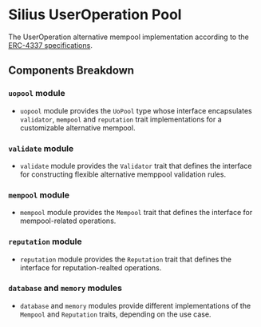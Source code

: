 # Silius UserOperation Pool

The UserOperation alternative mempool implementation according to the [ERC-4337 specifications](https://eips.ethereum.org/EIPS/eip-4337#Alternative%20Mempools).

## Components Breakdown
### `uopool` module 
* `uopool` module provides the `UoPool` type whose interface encapsulates `validator`, `mempool` and `reputation` trait implementations for a customizable alternative mempool.
### `validate` module
* `validate` module provides the `Validator` trait that defines the interface for constructing flexible alternative memppool validation rules.
### `mempool` module
* `mempool` module provides the `Mempool` trait that defines the interface for mempool-related operations.
### `reputation` module
* `reputation` module provides the `Reputation` trait that defines the interface for reputation-realted operations.
### `database` and `memory` modules
* `database` and `memory` modules provide different implementations of the `Mempool` and `Reputation` traits, depending on the use case.